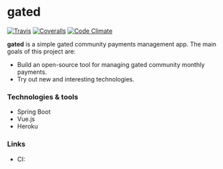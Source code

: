 # gated

[![Travis](https://img.shields.io/travis/marchev/gated.svg)](https://travis-ci.org/marchev/gated) [![Coveralls](https://img.shields.io/coveralls/marchev/gated.svg)](https://coveralls.io/github/marchev/gated) [![Code Climate](https://img.shields.io/codeclimate/issues/github/marchev/gated.svg)](https://codeclimate.com/github/marchev/gated/issues)

**gated** is a simple gated community payments management app. The main goals of this project are:
* Build an open-source tool for managing gated community monthly payments.
* Try out new and interesting technologies.

### Technologies & tools ###

* Spring Boot
* Vue.js
* Heroku

### Links ###

* CI: 
